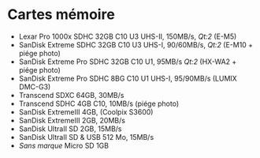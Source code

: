 # Cartes mémoire

- Lexar Pro 1000x SDHC 32GB C10 U3 UHS-II, 150MB/s, _Qt:2_ (E-M5)
- SanDisk Extreme SDHC 32GB C10 U3 UHS-I, 90/60MB/s, _Qt:2_ (E-M10 + piége photo)
- SanDisk Extreme Pro SDHC 32GB C10 U1, 95MB/s _Qt:2_ (HX-WA2 + piége photo)
- SanDisk Extreme Pro SDHC 8BG C10 U1 UHS-I, 95/90MB/s (LUMIX DMC-G3)
- Transcend SDXC 64GB, 30MB/s
- Transcend SDHC 4GB C10, 10MB/s (piége photo)
- SanDisk ExtremeIII 4GB, (Coolpix S3600)
- SanDisk ExtremeIII 2GB, 20MB/s
- SanDisk UltraII SD 2GB, 15MB/s
- SanDisk UltraII SD & USB 512 Mo, 15MB/s
- _Sans marque_ Micro SD 1GB
